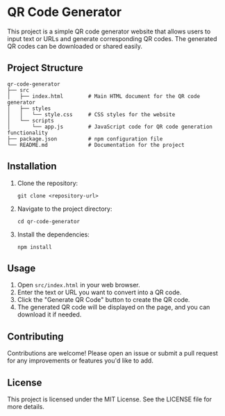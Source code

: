 # QR Code Generator

This project is a simple QR code generator website that allows users to input text or URLs and generate corresponding QR codes. The generated QR codes can be downloaded or shared easily.

## Project Structure

```
qr-code-generator
├── src
│   ├── index.html        # Main HTML document for the QR code generator
│   ├── styles
│   │   └── style.css     # CSS styles for the website
│   └── scripts
│       └── app.js        # JavaScript code for QR code generation functionality
├── package.json          # npm configuration file
└── README.md             # Documentation for the project
```

## Installation

1. Clone the repository:
   ```
   git clone <repository-url>
   ```
2. Navigate to the project directory:
   ```
   cd qr-code-generator
   ```
3. Install the dependencies:
   ```
   npm install
   ```

## Usage

1. Open `src/index.html` in your web browser.
2. Enter the text or URL you want to convert into a QR code.
3. Click the "Generate QR Code" button to create the QR code.
4. The generated QR code will be displayed on the page, and you can download it if needed.

## Contributing

Contributions are welcome! Please open an issue or submit a pull request for any improvements or features you'd like to add.

## License

This project is licensed under the MIT License. See the LICENSE file for more details.